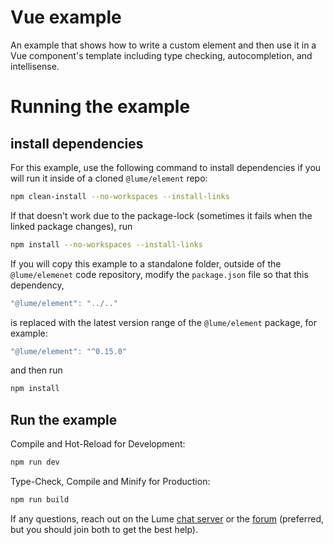 # Vue example

An example that shows how to write a custom element and then use it in a Vue
component's template including type checking, autocompletion, and intellisense.

# Running the example

## install dependencies

For this example, use the following command to install dependencies if you will
run it inside of a cloned `@lume/element` repo:

```sh
npm clean-install --no-workspaces --install-links
```

If that doesn't work due to the package-lock (sometimes it fails when the linked
package changes), run

```sh
npm install --no-workspaces --install-links
```

If you will copy this example to a standalone folder, outside of the
`@lume/elemenet` code repository, modify the `package.json` file so that this
dependency,

```js
"@lume/element": "../.."
```

is replaced with the latest version range of the `@lume/element` package, for example:

```js
"@lume/element": "^0.15.0"
```

and then run

```sh
npm install
```

## Run the example

Compile and Hot-Reload for Development:

```sh
npm run dev
```

Type-Check, Compile and Minify for Production:

```sh
npm run build
```

If any questions, reach out on the Lume [chat server](https://discord.com/invite/PgeyevP)
or the [forum](https://lume.community) (preferred, but you should join both to get the best help).
